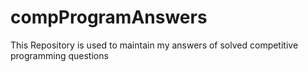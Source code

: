 # compProgramAnswers
This Repository is used to maintain my answers of solved competitive programming questions
